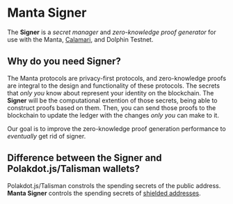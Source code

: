 # Manta Signer

The **Signer** is a _secret manager_ and _zero-knowledge proof generator_ for use with the Manta, [Calamari](../calamari/Overview.md), and Dolphin Testnet. 

## Why do you need Signer?

The Manta protocols are privacy-first protocols, and zero-knowledge proofs are integral to the design and functionality of these protocols. The secrets that _only you_ know about represent your identity on the blockchain. The **Signer** will be the computational extention of those secrets, being able to construct proofs based on them. Then, you can send those proofs to the blockchain to update the ledger with the changes _only you_ can make to it.

Our goal is to improve the zero-knowledge proof generation performance to *eventually* get rid of signer.

## Difference between the Signer and Polakdot.js/Talisman wallets?

Polakdot.js/Talisman constrols the spending secrets of the public address. **Manta Signer** controls the spending secrets of [shielded addresses](./ShieldedAddress.md).
